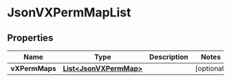 
# JsonVXPermMapList

## Properties
Name | Type | Description | Notes
------------ | ------------- | ------------- | -------------
**vXPermMaps** | [**List&lt;JsonVXPermMap&gt;**](JsonVXPermMap.md) |  |  [optional]



